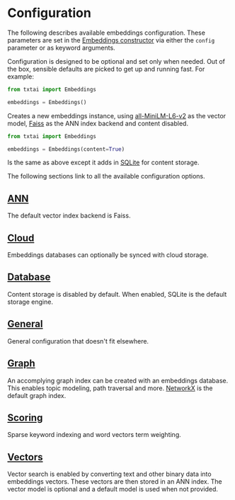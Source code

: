 # Configuration

The following describes available embeddings configuration. These parameters are set in the [Embeddings constructor](../methods#txtai.embeddings.base.Embeddings.__init__) via either the `config` parameter or as keyword arguments.

Configuration is designed to be optional and set only when needed. Out of the box, sensible defaults are picked to get up and running fast. For example:

```python
from txtai import Embeddings

embeddings = Embeddings()
```

Creates a new embeddings instance, using [all-MiniLM-L6-v2](https://hf.co/sentence-transformers/all-MiniLM-L6-v2) as the vector model, [Faiss](https://faiss.ai/) as the ANN index backend and content disabled.

```python
from txtai import Embeddings

embeddings = Embeddings(content=True)
```

Is the same as above except it adds in [SQLite](https://www.sqlite.org/index.html) for content storage. 

The following sections link to all the available configuration options.

## [ANN](./ann)

The default vector index backend is Faiss.

## [Cloud](./cloud)

Embeddings databases can optionally be synced with cloud storage.

## [Database](./database)

Content storage is disabled by default. When enabled, SQLite is the default storage engine.

## [General](./general)

General configuration that doesn't fit elsewhere.

## [Graph](./graph)

An accomplying graph index can be created with an embeddings database. This enables topic modeling, path traversal and more. [NetworkX](https://github.com/networkx/networkx) is the default graph index.

## [Scoring](./scoring)

Sparse keyword indexing and word vectors term weighting.

## [Vectors](./vectors)

Vector search is enabled by converting text and other binary data into embeddings vectors. These vectors are then stored in an ANN index. The vector model is optional and a default model is used when not provided.
